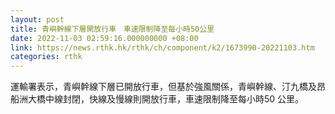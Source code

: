 ```yaml
---
layout: post
title: 青嶼幹線下層開放行車　車速限制降至每小時50公里
date: 2022-11-03 02:59:16.000000000 +08:00
link: https://news.rthk.hk/rthk/ch/component/k2/1673990-20221103.htm
categories: rthk
---
```


運輸署表示，青嶼幹線下層已開放行車，但基於強風關係，青嶼幹線、汀九橋及昂船洲大橋中線封閉，快線及慢線則開放行車，車速限制降至每小時50 公里。
